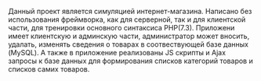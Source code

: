 Данный проект является симуляцией интернет-магазина. Написано без использования фреймворка, как для серверной, так и для клиентской части, для тренировки основного синтаксиса PHP(7.3). Приложени имеет клиентскую и админскую части, администратор может вносить, удалать, изменять сведения о товарах в соотвествующей базе данных (MySQL). А также в приложение реализованы JS скрипты и Ajax запросы к базе данных для формирования списков категорий товаров и списков самих товаров. 
